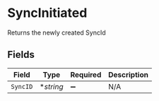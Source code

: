 # SyncInitiated

Returns the newly created SyncId


## Fields

| Field              | Type               | Required           | Description        |
| ------------------ | ------------------ | ------------------ | ------------------ |
| `SyncID`           | **string*          | :heavy_minus_sign: | N/A                |